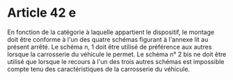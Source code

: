 # Article 42 e

En fonction de la catégorie à laquelle appartient le dispositif, le montage doit être conforme à l'un des quatre schémas figurant à l'annexe lit au présent arrêté. Le schéma n, 1 doit être utilisé de préférence aux autres lorsque la carrosserie du véhicule le permet. Le schéma n° 2 bis ne doit être utilisé que lorsque le recours à l'un des trois autres schémas est impossible compte tenu des caracté­ristiques de la carrosserie du véhicule.
